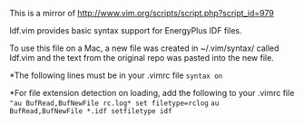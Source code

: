 This is a mirror of http://www.vim.org/scripts/script.php?script_id=979

Idf.vim provides basic syntax support for EnergyPlus IDF files.

To use this file on a Mac, a new file was created in ~/.vim/syntax/ called Idf.vim and the text from the original repo was pasted into the new file. 

*The following lines must be in your .vimrc file 
`syntax on`

*For file extension detection on loading, add the following to your .vimrc file
`"au BufRead,BufNewFile rc.log* set filetype=rclog`
`au BufRead,BufNewFile *.idf setfiletype idf`



